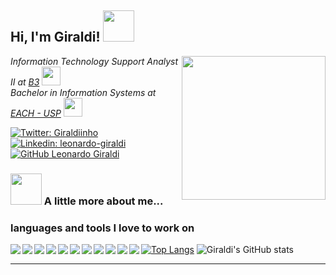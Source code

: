 <h2> Hi, I'm Giraldi! <img src="https://media.giphy.com/media/mGcNjsfWAjY5AEZNw6/giphy.gif" width="50"></h2>
<img align='right' src="https://media.giphy.com/media/fkZukR450RQ1qnGaq9/giphy.gif" width="230">
<p>
  <em>Information Technology Support Analyst II at 
    <a href="http://www.b3.com.br/pt_br/">B3</a>
    <img src="https://investidorsardinha.r7.com/wp-content/uploads/2020/04/b3.png" width="30">
    </br>
    Bachelor in Information Systems at 
    <a href="http://www.each.usp.br/">EACH - USP</a>
    <img src="https://upload.wikimedia.org/wikipedia/commons/8/83/Logo_EACH-USP.svg" width="30"> 
  </em>
</p>

[![Twitter: Giraldiinho](https://img.shields.io/twitter/follow/Giraldiinho?style=social)](https://twitter.com/Giraldiinho)
[![Linkedin: leonardo-giraldi](https://img.shields.io/badge/-leonardogiraldi-blue?style=flat-square&logo=Linkedin&logoColor=white&link=https://www.linkedin.com/in/leonardo-giraldi/)](https://www.linkedin.com/in/leonardo-giraldi/)
[![GitHub Leonardo Giraldi](https://img.shields.io/github/followers/leogiraldimg?label=follow&style=social)](https://github.com/leogiraldimg)

### <img src="https://media.giphy.com/media/VgCDAzcKvsR6OM0uWg/giphy.gif" width="50"> A little more about me...

### languages and tools I love to work on

<p>
  <img src="https://img.icons8.com/color/25/000000/javascript.png" align="left" />
  <img src="https://img.icons8.com/color/25/000000/react-native.png" align="left" />
  <img src="https://img.icons8.com/color/25/000000/nodejs.png" align="left" />
  <img src="https://img.icons8.com/color/25/000000/python.png" align="left" />
  <img src="https://img.icons8.com/color/25/000000/vue-js.png" align="left" />
  <img src="https://img.icons8.com/color/25/000000/ansible.png" align="left" />
  <img src="https://img.icons8.com/color/25/000000/sass-avatar.png" align="left" />
  <img src="https://img.icons8.com/color/25/000000/ubuntu--v1.png" align="left" />
  <img src="https://img.icons8.com/color/25/000000/docker.png" align="left" />
  <img src="https://img.icons8.com/color/25/000000/mongodb.png" align="left" />
  <img src="https://img.icons8.com/color/25/000000/visual-studio-code-2019.png" align="left" />
</p>

[![Top Langs](https://github-readme-stats.vercel.app/api/top-langs/?username=leogiraldimg&layout=compact&theme=tokyonight)](https://github.com/leogiraldimg)
![Giraldi's GitHub stats](https://github-readme-stats.vercel.app/api?username=leogiraldimg&show_icons=true&theme=tokyonight)

---
